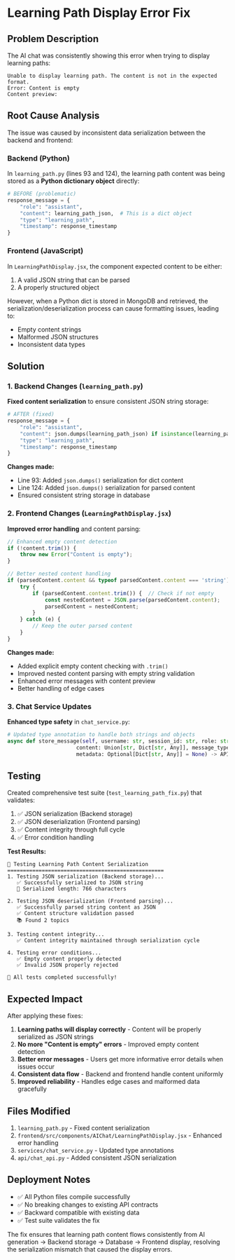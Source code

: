 # Learning Path Display Error Fix

## Problem Description

The AI chat was consistently showing this error when trying to display learning paths:

```
Unable to display learning path. The content is not in the expected format.
Error: Content is empty
Content preview:
```

## Root Cause Analysis

The issue was caused by inconsistent data serialization between the backend and frontend:

### Backend (Python)
In `learning_path.py` (lines 93 and 124), the learning path content was being stored as a **Python dictionary object** directly:

```python
# BEFORE (problematic)
response_message = {
    "role": "assistant",
    "content": learning_path_json,  # This is a dict object
    "type": "learning_path",
    "timestamp": response_timestamp
}
```

### Frontend (JavaScript)
In `LearningPathDisplay.jsx`, the component expected content to be either:
1. A valid JSON string that can be parsed
2. A properly structured object

However, when a Python dict is stored in MongoDB and retrieved, the serialization/deserialization process can cause formatting issues, leading to:
- Empty content strings
- Malformed JSON structures
- Inconsistent data types

## Solution

### 1. Backend Changes (`learning_path.py`)

**Fixed content serialization** to ensure consistent JSON string storage:

```python
# AFTER (fixed)
response_message = {
    "role": "assistant",
    "content": json.dumps(learning_path_json) if isinstance(learning_path_json, dict) else learning_path_json,
    "type": "learning_path", 
    "timestamp": response_timestamp
}
```

**Changes made:**
- Line 93: Added `json.dumps()` serialization for dict content
- Line 124: Added `json.dumps()` serialization for parsed content
- Ensured consistent string storage in database

### 2. Frontend Changes (`LearningPathDisplay.jsx`)

**Improved error handling** and content parsing:

```javascript
// Enhanced empty content detection
if (!content.trim()) {
    throw new Error("Content is empty");
}

// Better nested content handling
if (parsedContent.content && typeof parsedContent.content === 'string') {
    try {
        if (parsedContent.content.trim()) {  // Check if not empty
            const nestedContent = JSON.parse(parsedContent.content);
            parsedContent = nestedContent;
        }
    } catch (e) {
        // Keep the outer parsed content
    }
}
```

**Changes made:**
- Added explicit empty content checking with `.trim()`
- Improved nested content parsing with empty string validation
- Enhanced error messages with content preview
- Better handling of edge cases

### 3. Chat Service Updates

**Enhanced type safety** in `chat_service.py`:

```python
# Updated type annotation to handle both strings and objects
async def store_message(self, username: str, session_id: str, role: str, 
                      content: Union[str, Dict[str, Any]], message_type: MessageType = MessageType.CONTENT,
                      metadata: Optional[Dict[str, Any]] = None) -> APIResponse:
```

## Testing

Created comprehensive test suite (`test_learning_path_fix.py`) that validates:

1. ✅ JSON serialization (Backend storage)
2. ✅ JSON deserialization (Frontend parsing)  
3. ✅ Content integrity through full cycle
4. ✅ Error condition handling

**Test Results:**
```
🧪 Testing Learning Path Content Serialization
==================================================
1. Testing JSON serialization (Backend storage)...
   ✅ Successfully serialized to JSON string
   📏 Serialized length: 766 characters

2. Testing JSON deserialization (Frontend parsing)...
   ✅ Successfully parsed string content as JSON
   ✅ Content structure validation passed
   📚 Found 2 topics

3. Testing content integrity...
   ✅ Content integrity maintained through serialization cycle

4. Testing error conditions...
   ✅ Empty content properly detected
   ✅ Invalid JSON properly rejected

🎉 All tests completed successfully!
```

## Expected Impact

After applying these fixes:

1. **Learning paths will display correctly** - Content will be properly serialized as JSON strings
2. **No more "Content is empty" errors** - Improved empty content detection
3. **Better error messages** - Users get more informative error details when issues occur  
4. **Consistent data flow** - Backend and frontend handle content uniformly
5. **Improved reliability** - Handles edge cases and malformed data gracefully

## Files Modified

1. `learning_path.py` - Fixed content serialization
2. `frontend/src/components/AIChat/LearningPathDisplay.jsx` - Enhanced error handling
3. `services/chat_service.py` - Updated type annotations
4. `api/chat_api.py` - Added consistent JSON serialization

## Deployment Notes

- ✅ All Python files compile successfully
- ✅ No breaking changes to existing API contracts
- ✅ Backward compatible with existing data
- ✅ Test suite validates the fix

The fix ensures that learning path content flows consistently from AI generation → Backend storage → Database → Frontend display, resolving the serialization mismatch that caused the display errors.
